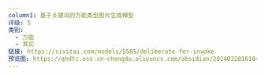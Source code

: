 ```yaml
---
column1: 基于关键词的万能类型图片生成模型
评级: 5
类别:
  - 万能
  - 真实
链接: https://civitai.com/models/5585/deliberate-for-invoke
预览图: https://qhdtc.oss-cn-chengdu.aliyuncs.com/obsidian/202403281618404.png
---
```

